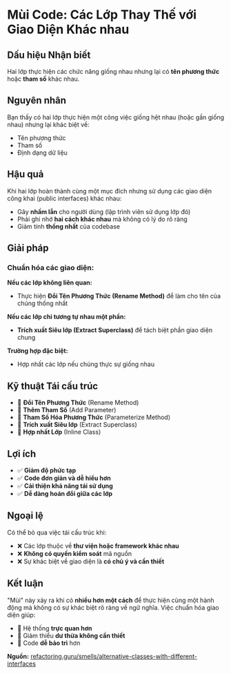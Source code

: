 # **Mùi Code: Các Lớp Thay Thế với Giao Diện Khác nhau**

## **Dấu hiệu Nhận biết**
Hai lớp thực hiện các chức năng giống nhau nhưng lại có **tên phương thức** hoặc **tham số** khác nhau.

## **Nguyên nhân**
Bạn thấy có hai lớp thực hiện một công việc giống hệt nhau (hoặc gần giống nhau) nhưng lại khác biệt về:
- Tên phương thức
- Tham số
- Định dạng dữ liệu

## **Hậu quả**
Khi hai lớp hoàn thành cùng một mục đích nhưng sử dụng các giao diện công khai (public interfaces) khác nhau:
- Gây **nhầm lẫn** cho người dùng (lập trình viên sử dụng lớp đó)
- Phải ghi nhớ **hai cách khác nhau** mà không có lý do rõ ràng
- Giảm tính **thống nhất** của codebase

## **Giải pháp**
### **Chuẩn hóa các giao diện:**

**Nếu các lớp không liên quan:**
- Thực hiện **Đổi Tên Phương Thức (Rename Method)** để làm cho tên của chúng thống nhất

**Nếu các lớp chỉ tương tự nhau một phần:**
- **Trích xuất Siêu lớp (Extract Superclass)** để tách biệt phần giao diện chung

**Trường hợp đặc biệt:**
- Hợp nhất các lớp nếu chúng thực sự giống nhau

## **Kỹ thuật Tái cấu trúc**
- 🔧 **Đổi Tên Phương Thức** (Rename Method)
- 🔧 **Thêm Tham Số** (Add Parameter)
- 🔧 **Tham Số Hóa Phương Thức** (Parameterize Method)
- 🔧 **Trích xuất Siêu lớp** (Extract Superclass)
- 🔧 **Hợp nhất Lớp** (Inline Class)

## **Lợi ích**
- ✅ **Giảm độ phức tạp**
- ✅ **Code đơn giản và dễ hiểu hơn**
- ✅ **Cải thiện khả năng tái sử dụng**
- ✅ **Dễ dàng hoán đổi giữa các lớp**

## **Ngoại lệ**
Có thể bỏ qua việc tái cấu trúc khi:
- ❌ Các lớp thuộc về **thư viện hoặc framework khác nhau**
- ❌ **Không có quyền kiểm soát** mã nguồn
- ❌ Sự khác biệt về giao diện là **có chủ ý và cần thiết**

## **Kết luận**
"Mùi" này xảy ra khi có **nhiều hơn một cách** để thực hiện cùng một hành động mà không có sự khác biệt rõ ràng về ngữ nghĩa. Việc chuẩn hóa giao diện giúp:
- 🎯 Hệ thống **trực quan hơn**
- 🎯 Giảm thiểu **dư thừa không cần thiết**
- 🎯 Code **dễ bảo trì** hơn

**Nguồn:** [refactoring.guru/smells/alternative-classes-with-different-interfaces](https://refactoring.guru/smells/alternative-classes-with-different-interfaces)

